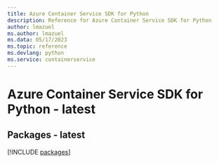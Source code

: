 ```yaml
---
title: Azure Container Service SDK for Python
description: Reference for Azure Container Service SDK for Python
author: lmazuel
ms.author: lmazuel
ms.data: 05/17/2023
ms.topic: reference
ms.devlang: python
ms.service: containerservice
---
```

# Azure Container Service SDK for Python - latest
## Packages - latest
[!INCLUDE [packages](container-service-index.md)]